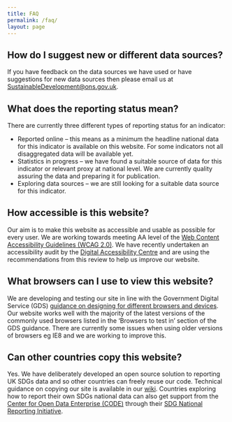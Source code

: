 ```yaml
---
title: FAQ
permalink: /faq/
layout: page
---
```


## How do I suggest new or different data sources?

If you have feedback on the data sources we have used or have suggestions for new data sources then please email us at <a href="mailto:SustainableDevelopment@ons.gov.uk">SustainableDevelopment@ons.gov.uk</a>.

## What does the reporting status mean?

There are currently three different types of reporting status for an indicator:

* Reported online – this means as a minimum the headline national data for this indicator is available on this website. For some indicators not all disaggregated data will be available yet.
* Statistics in progress – we have found a suitable source of data for this indicator or relevant proxy at national level. We are currently quality assuring the data and preparing it for publication.
* Exploring data sources – we are still looking for a suitable data source for this indicator.

## How accessible is this website?
Our aim is to make this website as accessible and usable as possible for every user. We are working towards meeting AA level of the [Web Content Accessibility Guidelines (WCAG 2.0)](https://www.gov.uk/service-manual/helping-people-to-use-your-service/understanding-wcag-20). We have recently undertaken an accessibility audit by the [Digital Accessibility Centre](http://digitalaccessibilitycentre.org/) and are using the recommendations from this review to help us improve our website.

## What browsers can I use to view this website?
We are developing and testing our site in line with the Government Digital Service (GDS) [guidance on designing for different browsers and devices](https://www.gov.uk/service-manual/technology/designing-for-different-browsers-and-devices). Our website works well with the majority of the latest versions of the commonly used browsers listed in the ‘Browsers to test in’ section of the GDS guidance. There are currently some issues when using older versions of browsers eg IE8 and we are working to improve this.

## Can other countries copy this website?
Yes. We have deliberately developed an open source solution to reporting UK SDGs data and so other countries can freely reuse our code. Technical guidance on copying our site is available in our [wiki](https://github.com/datasciencecampus/sdg-indicators/wiki). Countries exploring how to report their own SDGs national data can also get support from the [Center for Open Data Enterprise (CODE)](http://www.opendataenterprise.org/) through their [SDG National Reporting Initiative](https://www.sdgreporting.org/).

<!-- DO NOT EDIT ANYTHING BELOW THIS LINE -->
<script>
	document.addEventListener("DOMContentLoaded", function(){
  	$('#main-content h2').addClass('collapsible');
		$('.collapsible').click(function(){
			$(this).nextUntil('h2').stop(true, true).slideToggle();
		}).nextUntil('h2').hide();
	})
</script>
<style>
	h3.collapsible { cursor: pointer }
</style>
